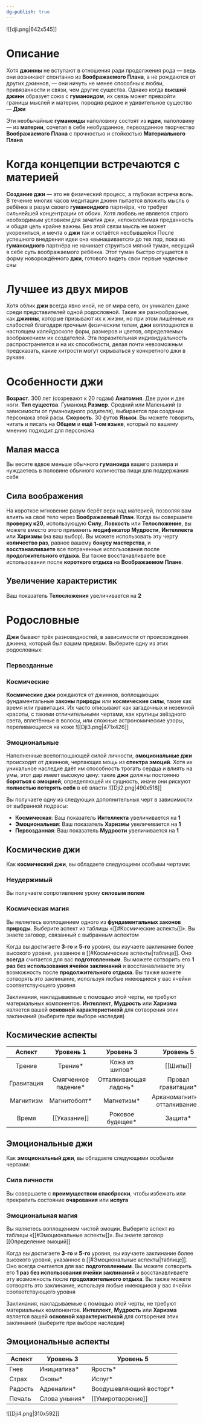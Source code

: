 ```yaml
---
dg-publish: true
---
```

![[dji.png|642x545]]
# Описание
Хотя **джинны** не вступают в отношения ради продолжения рода — ведь они возникают спонтанно из **Воображаемого Плана**, а не рождаются от других джиннов, — они ничуть не менее способны к любви, привязанности и связи, чем другие существа. Однако когда **высший джинн** образует союз с **гуманоидом**, их связь может превзойти границы мыслей и материи, породив редкое и удивительное существо — **Джи**

Эти необычайные **гуманоиды** наполовину состоят из **идеи**, наполовину — из **материи**, сочетая в себе необузданное, первозданное творчество **Воображаемого Плана** с прочностью и стойкостью **Материального Плана**

# Когда концепции встречаются с материей  
**Создание джи** — это не физический процесс, а глубокая встреча воль. В течение многих часов медитации джинн пытается вложить мысль о ребёнке в разум своего **гуманоидного** партнёра, что требует сильнейшей концентрации от обоих. Хотя любовь не является строго необходимым условием для зачатия джи, непоколебимая преданность и общая цель крайне важны. Без этой связи мысль не может укорениться, и мечта о **джи** так и остаётся несбывшейся
После успешного внедрения идеи она «вынашивается» до тех пор, пока из **гуманоидного** партнёра не начинает струиться мягкий туман, несущий в себе суть воображаемого ребёнка. Этот туман быстро сгущается в форму новорождённого **джи**, готового видеть свои первые чудесные сны

# Лучшее из двух миров
Хотя облик **джи** всегда явно иной, не от мира сего, он уникален даже среди представителей одной родословной. Такие же разнообразные, как **джинны**, которые призывают их к жизни, но при этом лишённые их слабостей благодаря прочным физическим телам, **джи** воплощаются в настоящем калейдоскопе форм, размеров и цветов, определяемых воображением их создателей. Эта поразительная индивидуальность распространяется и на их способности, делая почти невозможным предсказать, какие хитрости могут скрываться у конкретного джи в рукаве.

# Особенности джи
**Возраст**. 300 лет (созревают к 20 годам)
**Анатомия**. Две руки и две ноги.
**Тип существа**. Гуманоид
**Размер**. Средний или Маленький (в зависимости от гуманоидного родителя), выбирается при создании персонажа этой расы.
**Скорость**. 30 футов
**Языки**. Вы можете говорить, читать и писать на **Общем** и **ещё 1-ом языке**, который по вашему мнению подходит для персонажа

## Малая масса 
Вы весите вдвое меньше обычного **гуманоида** вашего размера и нуждаетесь в половине обычного количества пищи для поддержания себя
## Сила воображения
На короткое мгновение разум берёт верх над материей, позволяя вам влиять на своё тело через **Воображаемый План**. Когда вы совершаете **проверку к20**, использующую **Силу**, **Ловкость** или **Телосложение**, вы можете вместо этого применить **модификатор Мудрости**, **Интеллекта** или **Харизмы** (на ваш выбор). Вы можете использовать эту черту **количество раз**, равное вашему **бонусу мастерства**, и **восстанавливаете** все потраченные использования после **продолжительного отдыха**. Вы также восстанавливаете все использования после **короткого отдыха** на **Воображаемом Плане**.
## Увеличение характеристик

Ваш показатель **Телосложения** увеличивается на **2**
# Родословные
**Джи** бывают трёх разновидностей, в зависимости от происхождения джинна, который был вашим предком. Выберите одну из этих родословных: 
### Первозданные
### Космические
**Космические джи** рождаются от джиннов, воплощающих фундаментальные **законы природы** или **космические силы**, такие как время или гравитация. Их часто описывают как загадочных и неземной красоты, с такими отличительными чертами, как крупицы звёздного света, вплетённые в волосы, или сложные астрономические узоры, переливающиеся на коже
![[Dji3.png|471x426]]
### Эмоциональные  
Наполненные всепоглощающей силой личности, **эмоциональные джи** происходят от джиннов, черпающих мощь из **спектра эмоций**. Хотя их уникальное наследие даёт им способность трогать сердца и влиять на умы, этот дар имеет высокую цену: такие **джи** должны постоянно **бороться с эмоцией**, определяющей их сущность, иначе они рискуют **полностью потерять себя** в её власти
![[Dji2.png|490x518]]


Вы получаете одну из следующих дополнительных черт в зависимости от выбранной подрасы:
- **Космическая**: Ваш показатель **Интеллекта** увеличивается на **1**
- **Эмоциональная**: Ваш показатель **Харизмы** увеличивается на **1**
- **Первозданная**: Ваш показатель **Мудрости** увеличивается на **1**

## Космические джи
Как **космический джи**, вы обладаете следующими особыми чертами:
### Неудержимый 
Вы получаете сопротивление урону **силовым полем**
### Космическая магия 
Вы являетесь воплощением одного из **фундаментальных законов природы**. Выберите аспект из таблицы «[[#Космические аспекты]]». Вы знаете заговор, связанный с выбранным аспектом

Когда вы достигаете **3-го** и **5-го** уровня, вы изучаете заклинание более высокого уровня, указанное в [[#Космические аспекты|таблице]]. Оно **всегда** считается для вас **подготовленным**. Вы можете сотворить его **1 раз без использования ячейки заклинаний** и восстанавливаете эту возможность после **продолжительного отдыха**. Вы также можете сотворять это заклинание, используя любые имеющиеся у вас ячейки соответствующего уровня

Заклинания, накладываемые с помощью этой черты, не требуют материальных компонентов. **Интеллект**, **Мудрость** или **Харизма** является вашей **основной характеристикой** для сотворения этих заклинаний (выберите при выборе наследия)

## Космические аспекты

|   Аспект   |      Уровень 1      |       Уровень 3       |           Уровень 5           |
| :--------: | :-----------------: | :-------------------: | :---------------------------: |
|   Трение   |       Трение*       |    Кожа из шипов*     |           [[Шипы]]            |
| Гравитация | Смягченное падение* | Отталкивающая ладонь* |      Провал гравитации*       |
| Магнитизм  |    Магнитоболт*     |      Магнетизм*       | Арканомагнитное отталкивание* |
|   Время    |    [[Указание]]     |   Роковое будещее*    |            Защита*            |

## Эмоциональные джи
Как **эмоциональный джи**, вы обладаете следующими особыми чертами:
### Сила личности 
Вы совершаете с **преимуществом спасброски**, чтобы избежать или прекратить состояние **очарования** или **испуга**
### Эмоциональная магия
Вы являетесь воплощением чистой эмоции. Выберите аспект из таблицы «[[#Эмоциональные аспекты]]». Вы знаете заговор [[Определение эмоций]]

Когда вы достигаете **3-го** и **5-го** уровня, вы изучаете заклинание более высокого уровня, указанное в [[#Эмоциональные аспекты|таблице]]. Оно всегда считается для вас **подготовленным**. Вы можете сотворить его **1 раз без использования ячейки заклинаний** и восстанавливаете эту возможность после **продолжительного отдыха**. Вы также можете сотворять это заклинание, используя любые имеющиеся у вас ячейки соответствующего уровня

Заклинания, накладываемые с помощью этой черты, не требуют материальных компонентов. **Интеллект**, **Мудрость** или **Харизма** является вашей **основной характеристикой** для сотворения этих заклинаний (выберите при выборе наследия)

## Эмоциональные аспекты

| Аспект  | Уровень 3     | Уровень 5               |
| ------- | ------------- | ----------------------- |
| Гнев    | Инициатива*   | Ярость*                 |
| Страх   | Оковы*        | Испуг*                  |
| Радость | Адреналин*    | Воодушевляющий восторг* |
| Печаль  | Слова уныния* | [[Умиротворение]]       |

![[Dji4.png|310x592]]
